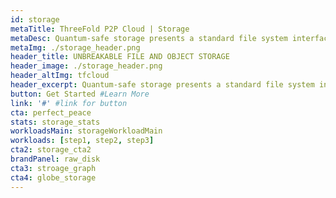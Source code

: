 ```yaml
---
id: storage
metaTitle: ThreeFold P2P Cloud | Storage
metaDesc: Quantum-safe storage presents a standard file system interface that is compatible with most protocols including S3 and IPFS
metaImg: ./storage_header.png
header_title: UNBREAKABLE FILE AND OBJECT STORAGE
header_image: ./storage_header.png
header_altImg: tfcloud
header_excerpt: Quantum-safe storage presents a standard file system interface that is compatible with most protocols including S3 and IPFS.
button: Get Started #Learn More
link: '#' #link for button
cta: perfect_peace
stats: storage_stats
workloadsMain: storageWorkloadMain
workloads: [step1, step2, step3]
cta2: storage_cta2
brandPanel: raw_disk
cta3: stroage_graph
cta4: globe_storage
---
```

